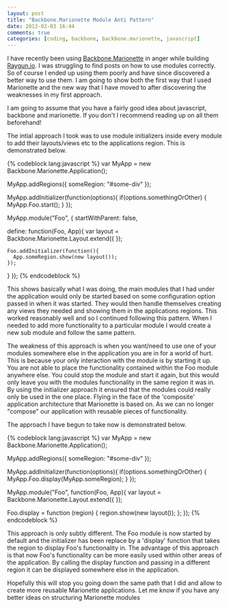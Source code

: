 ```yaml
---
layout: post
title: "Backbone.Marionette Module Anti Pattern"
date: 2013-02-03 16:44
comments: true
categories: [coding, backbone, backbone.marionette, javascript]
---
```


I have recently been using [Backbone.Marionette](http://marionettejs.com/) in anger while building [Raygun.io](http://raygun.io). I was struggling to find posts on how to use modules correctly. So of course I ended up using them poorly and have since discovered a better way to use them. I am going to show both the first way that I used Marionette and the new way that I have moved to after discovering the weaknesses in my first approach.

<!--more-->

I am going to assume that you have a fairly good idea about javascript, backbone and marionette. If you don't I recommend reading up on all them beforehand!

The intial approach I took was to use module initializers inside every module to add their layouts/views etc to the applications region. This is demonstrated below.

{% codeblock lang:javascript %}
var MyApp = new Backbone.Marionette.Application();

MyApp.addRegions({
  someRegion: "#some-div"
});

MyApp.addInitializer(function(options){
  if(options.somethingOrOther) {
    MyApp.Foo.start();
  }
});

MyApp.module("Foo", {
  startWithParent: false,

  define: function(Foo, App){
    var layout = Backbone.Marionette.Layout.extend({
    });

    Foo.addInitializer(function(){
      App.someRegion.show(new layout());
    });
  }
});
{% endcodeblock %}

This shows basically what I was doing, the main modules that I had under the application would only be started based on some configuration option passed in when it was started. They would then handle themselves creating any views they needed and showing them in the applications regions. This worked reasonably well and so I continued following this pattern. When I needed to add more functionality to a particular module I would create a new sub module and follow the same pattern.

The weakness of this approach is when you want/need to use one of your modules somewhere else in the application you are in for a world of hurt. This is because your only interaction with the module is by starting it up. You are not able to place the functionality contained within the Foo module anywhere else. You could stop the module and start it again, but this would only leave you with the modules functionality in the same region it was in. By using the initializer approach it ensured that the modules could really only be used in the one place. Flying in the face of the 'composite' application architecture that Marionette is based on. As we can no longer "compose" our application with reusable pieces of functionality.

The approach I have begun to take now is demonstrated below.

{% codeblock lang:javascript %}
var MyApp = new Backbone.Marionette.Application();

MyApp.addRegions({
  someRegion: "#some-div"
});

MyApp.addInitializer(function(options){
  if(options.somethingOrOther) {
    MyApp.Foo.display(MyApp.someRegion);
  }
});

MyApp.module("Foo", function(Foo, App){
  var layout = Backbone.Marionette.Layout.extend({
  });

  Foo.display = function (region) {
    region.show(new layout());
  };
});
{% endcodeblock %}

This approach is only subtly different. The Foo module is now started by default and the initializer has been replace by a 'display' function that takes the region to display Foo's functionality in. The advantage of this approach is that now Foo's functionality can be more easily used within other areas of the application. By calling the display function and passing in a different region it can be displayed somewhere else in the application.

Hopefully this will stop you going down the same path that I did and allow to create more reusable Marionette applications. Let me know if you have any better ideas on structuring Marionette modules